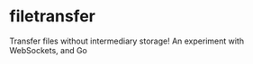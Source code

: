 filetransfer
============

Transfer files without intermediary storage!  An experiment with WebSockets, and Go
